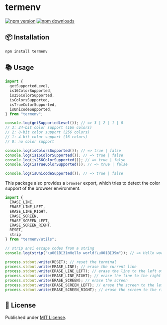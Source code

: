 # termenv

[![npm version][npm-version-src]][npm-version-href]
[![npm downloads][npm-downloads-src]][npm-downloads-href]

## 📦 Installation

```sh
npm install termenv
```

## 📚 Usage

```ts
import {
  getSupportedLevel,
  is16ColorSupported,
  is256ColorSupported,
  isColorsSupported,
  isTrueColorSupported,
  isUnicodeSupported,
} from "termenv";

console.log(getSupportedLevel()); // => 3 | 2 | 1 | 0
// 3: 24-bit color support (16m colors)
// 2: 8-bit color support (256 colors)
// 1: 4-bit color support (16 colors)
// 0: no color support

console.log(isColorsSupported()); // => true | false
console.log(is16ColorSupported()); // => true | false
console.log(is256ColorSupported()); // => true | false
console.log(isTrueColorSupported()); // => true | false

console.log(isUnicodeSupported()); // => true | false
```

This package also provides a `browser` export, which tries to detect the color support of the browser environment.

```ts
import {
  ERASE_LINE,
  ERASE_LINE_LEFT,
  ERASE_LINE_RIGHT,
  ERASE_SCREEN,
  ERASE_SCREEN_LEFT,
  ERASE_SCREEN_RIGHT,
  RESET,
  strip
} from "termenv/utils";

// strip ansi escape codes from a string
console.log(strip("\u001B[31mHello world!\u001B[39m")); // => Hello world!

process.stdout.write(RESET); // reset the terminal
process.stdout.write(ERASE_LINE); // erase the current line
process.stdout.write(ERASE_LINE_LEFT); // erase the line to the left of the cursor
process.stdout.write(ERASE_LINE_RIGHT); // erase the line to the right of the cursor
process.stdout.write(ERASE_SCREEN); // erase the screen
process.stdout.write(ERASE_SCREEN_LEFT); // erase the screen to the left of the cursor
process.stdout.write(ERASE_SCREEN_RIGHT); // erase the screen to the right of the cursor
```

## 📄 License

Published under [MIT License](./LICENSE).

<!-- Badges -->

[npm-version-src]: https://img.shields.io/npm/v/termenv?style=flat&colorA=18181B&colorB=4169E1
[npm-version-href]: https://npmjs.com/package/termenv
[npm-downloads-src]: https://img.shields.io/npm/dm/termenv?style=flat&colorA=18181B&colorB=4169E1
[npm-downloads-href]: https://npmjs.com/package/termenv
